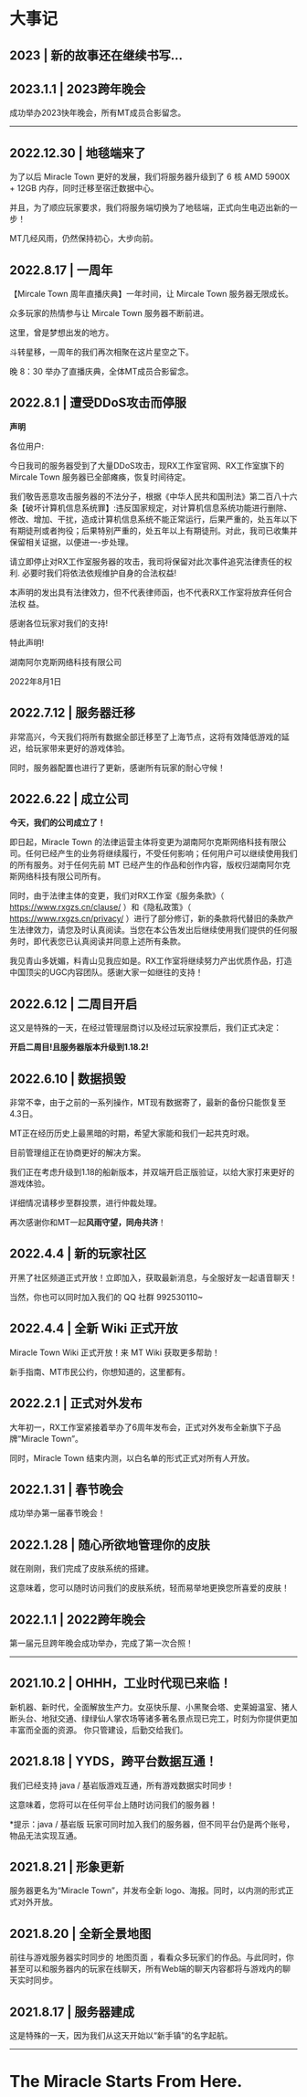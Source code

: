 # **大事记**

## **2023 | 新的故事还在继续书写...**

## **2023.1.1 | 2023跨年晚会**
成功举办2023快年晚会，所有MT成员合影留念。

***

## **2022.12.30 | 地毯端来了**
为了以后 Miracle Town 更好的发展，我们将服务器升级到了 6 核 AMD 5900X + 12GB 内存，同时迁移至宿迁数据中心。

并且，为了顺应玩家要求，我们将服务端切换为了地毯端，正式向生电迈出新的一步！

MT几经风雨，仍然保持初心，大步向前。

## **2022.8.17 | 一周年**
【Mircale Town 周年直播庆典】一年时间，让 Mircale Town 服务器无限成长。

众多玩家的热情参与让 Mircale Town 服务器不断前进。

这里，曾是梦想出发的地方。

斗转星移，一周年的我们再次相聚在这片星空之下。

晚 8：30 举办了直播庆典，全体MT成员合影留念。

## **2022.8.1 | 遭受DDoS攻击而停服**
**声明**

各位用户:

今日我司的服务器受到了大量DDoS攻击，现RX工作室官网、RX工作室旗下的 Mircale Town 服务器已全部瘫痪，恢复时间待定。

我们敬告恶意攻击服务器的不法分子，根据《中华人民共和国刑法》第二百八十六条【破坏计算机信息系统罪】:违反国家规定，对计算机信息系统功能进行删除、修改、增加、干扰，造成计算机信息系统不能正常运行，后果严重的，处五年以下有期徒刑或者拘役；后果特别严重的，处五年以上有期徒刑。对此，我司已收集并保留相关证据，以便进一-步处理。

请立即停止对RX工作室服务器的攻击，我司将保留对此次事件追究法律责任的权利.
必要时我们将依法依规维护自身的合法权益!

本声明的发出具有法律效力，但不代表律师函，也不代表RX工作室将放弃任何合法权
益。

感谢各位玩家对我们的支持!

特此声明!

湖南阿尔克斯网络科技有限公司

2022年8月1日


## **2022.7.12 | 服务器迁移**
非常高兴，今天我们将所有数据全部迁移至了上海节点，这将有效降低游戏的延迟，给玩家带来更好的游戏体验。

同时，服务器配置也进行了更新，感谢所有玩家的耐心守候！

## **2022.6.22 | 成立公司**
**今天，我们的公司成立了！**

即日起，Miracle Town 的法律运营主体将变更为湖南阿尔克斯网络科技有限公司。任何已经产生的业务将继续履行，不受任何影响；任何用户可以继续使用我们的所有服务。对于任何先前 MT 已经产生的作品和创作内容，版权归湖南阿尔克斯网络科技有限公司所有。

同时，由于法律主体的变更，我们对RX工作室《服务条款》（ https://www.rxgzs.cn/clause/ ）和《隐私政策》（ https://www.rxgzs.cn/privacy/ ）进行了部分修订，新的条款将代替旧的条款产生法律效力，请您及时认真阅读。当您在本公告发出后继续使用我们提供的任何服务时，即代表您已认真阅读并同意上述所有条款。

我见青山多妩媚，料青山见我应如是。RX工作室将继续努力产出优质作品，打造中国顶尖的UGC内容团队。感谢大家一如继往的支持！

## **2022.6.12 | 二周目开启**
这又是特殊的一天，在经过管理层商讨以及经过玩家投票后，我们正式决定：

**开启二周目!且服务器版本升级到1.18.2!**

## **2022.6.10 | 数据损毁**
非常不幸，由于之前的一系列操作，MT现有数据寄了，最新的备份只能恢复至4.3日。

MT正在经历历史上最黑暗的时期，希望大家能和我们一起共克时艰。

目前管理组正在协商更好的解决方案。

我们正在考虑升级到1.18的船新版本，并双端开启正版验证，以给大家打来更好的游戏体验。

详细情况请移步至群投票，进行仲裁处理。

再次感谢你和MT一起**风雨守望，同舟共济**！

## **2022.4.4 | 新的玩家社区**
开黑了社区频道正式开放！立即加入，获取最新消息，与全服好友一起语音聊天！

当然，你也可以同时加入我们的 QQ 社群 992530110~

## **2022.4.4 | 全新 Wiki 正式开放**
Miracle Town Wiki 正式开放！来 MT Wiki 获取更多帮助！

新手指南、MT市民公约，你想知道的，这里都有。

## **2022.2.1 | 正式对外发布**
大年初一，RX工作室紧接着举办了6周年发布会，正式对外发布全新旗下子品牌“Miracle Town”。

同时，Miracle Town 结束内测，以白名单的形式正式对所有人开放。

## **2022.1.31 | 春节晚会**
成功举办第一届春节晚会！

## **2022.1.28 | 随心所欲地管理你的皮肤**
就在刚刚，我们完成了皮肤系统的搭建。

这意味着，您可以随时访问我们的皮肤系统，轻而易举地更换您所喜爱的皮肤！

## **2022.1.1 | 2022跨年晚会**
第一届元旦跨年晚会成功举办，完成了第一次合照！

***

## **2021.10.2 | OHHH，工业时代现已来临！**
新机器、新时代，全面解放生产力。女巫快乐屋、小黑聚会塔、史莱姆温室、猪人断头台、地狱交通、绿绿仙人掌农场等诸多著名景点现已完工，时刻为你提供更加丰富而全面的资源。
你只管建设，后勤交给我们。

## **2021.8.18 | YYDS，跨平台数据互通！**
我们已经支持 java / 基岩版游戏互通，所有游戏数据实时同步！

这意味着，您将可以在任何平台上随时访问我们的服务器！

*提示：java / 基岩版 玩家可同时加入我们的服务器，但不同平台仍是两个账号，物品无法实现互通。


## **2021.8.21 | 形象更新**
服务器更名为“Miracle Town”，并发布全新 logo、海报。同时，以内测的形式正式对外开放。

## **2021.8.20 | 全新全景地图**
前往与游戏服务器实时同步的 地图页面 ，看看众多玩家们的作品。与此同时，你甚至可以和服务器内的玩家在线聊天，所有Web端的聊天内容都将与游戏内的聊天实时同步。

## **2021.8.17 | 服务器建成**
这是特殊的一天，因为我们从这天开始以“新手镇”的名字起航。

***

# **The Miracle Starts From Here.**
